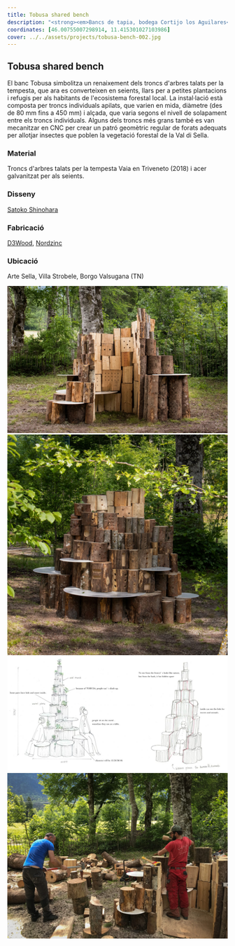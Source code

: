 ```yaml
---
title: Tobusa shared bench
description: "<strong><em>Bancs de tapia, bodega Cortijo los Aguilares</strong></em>: fabricats amb materials locals i  dissenyats per prolongar l’experiència de les persones que visiten les bodegues."
coordinates: [46.00755007298914, 11.415301027103986]
cover: ../../assets/projects/tobusa-bench-002.jpg
---
```


## Tobusa shared bench

El banc Tobusa simbolitza un renaixement dels troncs d'arbres talats per la tempesta, que ara es converteixen en seients, llars per a petites plantacions i refugis per als habitants de l'ecosistema forestal local. La instal·lació està composta per troncs individuals apilats, que varien en mida, diàmetre (des de 80 mm fins a 450 mm) i alçada, que varia segons el nivell de solapament entre els troncs individuals. Alguns dels troncs més grans també es van mecanitzar en CNC per crear un patró geomètric regular de forats adequats per allotjar insectes que poblen la vegetació forestal de la Val di Sella. 

### Material

Troncs d'arbres talats per la tempesta Vaia en Triveneto (2018) i acer galvanitzat per als seients.

### Disseny
[Satoko Shinohara](https://www.s-d-s.net/)

### Fabricació
[D3Wood](https://www.d3wood.it/), [Nordzinc](https://www.nordzinc.com/en/)

### Ubicació
Arte Sella, Villa Strobele, Borgo Valsugana (TN)

![](../../assets/projects/tobusa-bench-001.jpg)
![](../../assets/projects/tobusa-bench-002.jpg)
![](../../assets/projects/tobusa-bench-003.jpg)
![](../../assets/projects/tobusa-bench-004.jpg)
